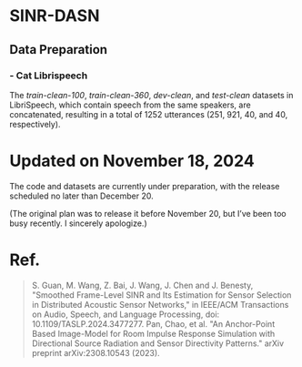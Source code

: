 # **SINR-DASN**



## Data Preparation

### - Cat Librispeech

The _train-clean-100_, _train-clean-360_, _dev-clean_, and _test-clean_ datasets in LibriSpeech, which contain speech from the same speakers, are concatenated, resulting in a total of 1252 utterances (251, 921, 40, and 40, respectively).

# Updated on November 18, 2024

The code and datasets are currently under preparation, with the release scheduled no later than December 20.

(The original plan was to release it before November 20, but I’ve been too busy recently. I sincerely apologize.)

# Ref.
> S. Guan, M. Wang, Z. Bai, J. Wang, J. Chen and J. Benesty, "Smoothed Frame-Level SINR and Its Estimation for Sensor Selection in Distributed Acoustic Sensor Networks," in IEEE/ACM Transactions on Audio, Speech, and Language Processing, doi: 10.1109/TASLP.2024.3477277.
> Pan, Chao, et al. "An Anchor-Point Based Image-Model for Room Impulse Response Simulation with Directional Source Radiation and Sensor Directivity Patterns." arXiv preprint arXiv:2308.10543 (2023).
